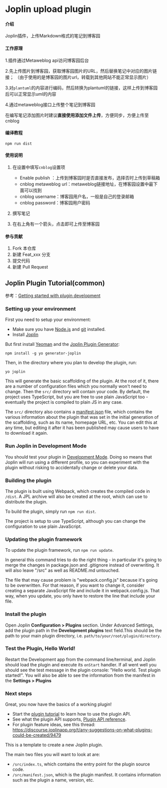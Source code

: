 # Joplin upload plugin

#### 介绍
Joplin插件，上传Markdown格式的笔记到博客园

#### 工作原理
1.插件通过Metaweblog api访问博客园后台

2.先上传图片到博客园，获取博客园图片的URL，然后替换笔记中对应的图片链接；
（由于使用的是博客园的图片url，转载到其他网站不能正常显示图片）

3.对`plantuml`的内容进行编码，然后转换为plantuml的链接，这样上传到博客园后可以正常显示uml的内容

4.通过metaweblog接口上传整个笔记到博客园

在编写笔记添加图片时建议**直接使用添加文件上传**，方便同步，方便上传至cnblog

#### 编译教程

```
npm run dist
```

#### 使用说明

1. 在设置中填写`cnblog`设置项

   * Enable publish ：上传到博客园时是否直接发布，选择否时上传到草稿箱
   * cnblog metaweblog url：metaweblog链接地址，在博客园设置中最下面可以找到
   * cnblog username：博客园用户名，一般是自己的登录邮箱
   * cnblog password：博客园用户密码

2. 撰写笔记

3. 在右上角有一个箭头，点击即可上传至博客园


#### 参与贡献

1.  Fork 本仓库
2.  新建 Feat_xxx 分支
3.  提交代码
4.  新建 Pull Request


## Joplin Plugin Tutorial(common)

参考：[Getting started with plugin development](https://joplinapp.org/help/api/get_started/plugins/)

### Setting up your environment

First you need to setup your environment:

- Make sure you have [Node.js](https://nodejs.org/) and [git](https://git-scm.com/) installed.
- Install [Joplin](https://joplinapp.org/)

But first install [Yeoman](https://yeoman.io/) and the [Joplin Plugin Generator](https://github.com/laurent22/joplin/tree/dev/packages/generator-joplin):

```
npm install -g yo generator-joplin
```

Then, in the directory where you plan to develop the plugin, run:
```
yo joplin
```

This will generate the basic scaffolding of the plugin. At the root of it, there are a number of configuration files which you normally won't need to change. Then the `src/` directory will contain your code. By default, the project uses TypeScript, but you are free to use plain JavaScript too - eventually the project is compiled to plain JS in any case.

The `src/` directory also contains a [manifest.json](https://joplinapp.org/help/api/references/plugin_manifest) file, which contains the various information about the plugin that was set in the initial generation of the scaffolding, such as its name, homepage URL, etc. You can edit this at any time, but editing it after it has been published may cause users to have to download it again.

### Run Joplin in Development Mode

You should test your plugin in [Development Mode](https://joplinapp.org/help/api/references/development_mode). Doing so means that Joplin will run using a different profile, so you can experiment with the plugin without risking to accidentally change or delete your data.

### Building the plugin

The plugin is built using Webpack, which creates the compiled code in `/dist`. A JPL archive will also be created at the root, which can use to distribute the plugin.

To build the plugin, simply run `npm run dist`.

The project is setup to use TypeScript, although you can change the configuration to use plain JavaScript.

### Updating the plugin framework

To update the plugin framework, run `npm run update`.

In general this command tries to do the right thing - in particular it's going to merge the changes in package.json and .gitignore instead of overwriting. It will also leave "/src" as well as README.md untouched.

The file that may cause problem is "webpack.config.js" because it's going to be overwritten. For that reason, if you want to change it, consider creating a separate JavaScript file and include it in webpack.config.js. That way, when you update, you only have to restore the line that include your file.

### Install the plugin

Open Joplin **Configuration \> Plugins** section. Under Advanced Settings, add the plugin path in the **Development plugins** text field.This should be the path to your main plugin directory, i.e. `path/to/your/root/plugin/directory`.

### Test the Plugin, Hello World!

Restart the Development app from the command line/terminal, and Joplin should load the plugin and execute its `onStart` handler. If all went well you should see the test message in the plugin console: "Hello world. Test plugin started!". You will also be able to see the information from the manifest in the **Settings \> Plugins**

### Next steps

Great, you now have the basics of a working plugin!

- Start the [plugin tutorial](https://joplinapp.org/help/api/tutorials/toc_plugin) to learn how to use the plugin API.
- See what the plugin API supports, [Plugin API reference](https://joplinapp.org/api/references/plugin_api/classes/joplin.html).
- For plugin feature ideas, see this thread: https://discourse.joplinapp.org/t/any-suggestions-on-what-plugins-could-be-created/9479

This is a template to create a new Joplin plugin.

The main two files you will want to look at are:

- `/src/index.ts`, which contains the entry point for the plugin source code.
- `/src/manifest.json`, which is the plugin manifest. It contains information such as the plugin a name, version, etc.
